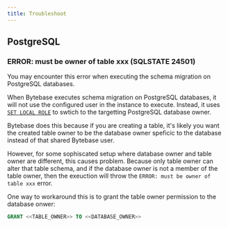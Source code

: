 ```yaml
---
title: Troubleshoot
---
```


## PostgreSQL

### ERROR: must be owner of table xxx (SQLSTATE 24501)

You may encounter this error when executing the schema migration on PostgreSQL databases.

When Bytebase executes schema migration on PostgreSQL databases, it will not use the configured user
in the instance to execute. Instead, it uses [`SET LOCAL ROLE`](https://github.com/bytebase/bytebase/blob/b79d79d81279a29ab6e9f147632f5a2631755299/backend/plugin/db/pg/pg.go#L340-L341) to swtich to the
targetting PostgreSQL database owner.

Bytebase does this because if you are creating a table, it's likely you want the created table
owner to be the database owner speficic to the database instead of that shared Bytebase user.

However, for some sophiscated setup where database owner and table owner are different, this causes problem.
Because only table owner can alter that table schema, and if the database owner is not a member of
the table owner, then the exeuction will throw the `ERROR: must be owner of table xxx` error.

One way to workaround this is to grant the table owner permission to the database onwer:

```sql
GRANT <<TABLE_OWNER>> TO <<DATABASE_OWNER>>
```
